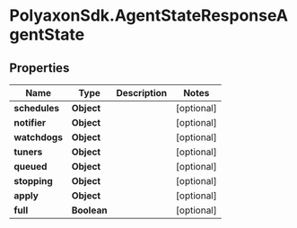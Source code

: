 # PolyaxonSdk.AgentStateResponseAgentState

## Properties
Name | Type | Description | Notes
------------ | ------------- | ------------- | -------------
**schedules** | **Object** |  | [optional] 
**notifier** | **Object** |  | [optional] 
**watchdogs** | **Object** |  | [optional] 
**tuners** | **Object** |  | [optional] 
**queued** | **Object** |  | [optional] 
**stopping** | **Object** |  | [optional] 
**apply** | **Object** |  | [optional] 
**full** | **Boolean** |  | [optional] 



